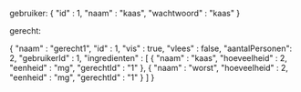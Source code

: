 gebruiker:
{
"id" : 1,
"naam" : "kaas",
"wachtwoord" : "kaas"
}

gerecht:

{
  "naam"   : "gerecht1",
  "id" : 1,
  "vis"    :  true,
  "vlees"     : false,
  "aantalPersonen": 2,
  "gebruikerId" : 1,
  "ingredienten" : 
 [ {
    "naam"           : "kaas",
    "hoeveelheid"           : 2,
    "eenheid" : "mg",
    "gerechtId"             : "1"
  }, {
        "naam"           : "worst",
    "hoeveelheid"           : 2,
    "eenheid" : "mg",
    "gerechtId"             : "1"
  }  ]
}
